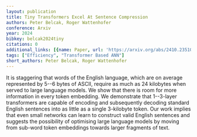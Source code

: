 ```yaml
---
layout: publication
title: Tiny Transformers Excel At Sentence Compression
authors: Peter Belcak, Roger Wattenhofer
conference: Arxiv
year: 2024
bibkey: belcak2024tiny
citations: 0
additional_links: [{name: Paper, url: 'https://arxiv.org/abs/2410.23510'}]
tags: ["Efficiency", "Transformer Based ANN"]
short_authors: Peter Belcak, Roger Wattenhofer
---
```

It is staggering that words of the English language, which are on average
represented by 5--6 bytes of ASCII, require as much as 24 kilobytes when served
to large language models. We show that there is room for more information in
every token embedding. We demonstrate that 1--3-layer transformers are capable
of encoding and subsequently decoding standard English sentences into as little
as a single 3-kilobyte token. Our work implies that even small networks can
learn to construct valid English sentences and suggests the possibility of
optimising large language models by moving from sub-word token embeddings
towards larger fragments of text.